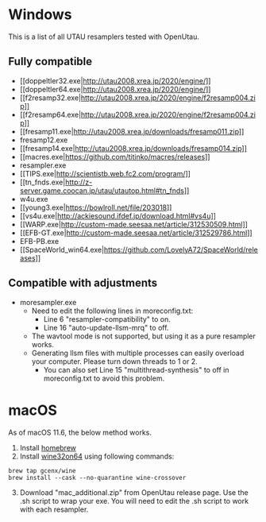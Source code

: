 
# Windows

This is a list of all UTAU resamplers tested with OpenUtau.

## Fully compatible

- [[doppeltler32.exe|http://utau2008.xrea.jp/2020/engine/]]
- [[doppeltler64.exe|http://utau2008.xrea.jp/2020/engine/]]
- [[f2resamp32.exe|http://utau2008.xrea.jp/2020/engine/f2resamp004.zip]]
- [[f2resamp64.exe|http://utau2008.xrea.jp/2020/engine/f2resamp004.zip]]
- [[fresamp11.exe|http://utau2008.xrea.jp/downloads/fresamp011.zip]]
- fresamp12.exe
- [[fresamp14.exe|http://utau2008.xrea.jp/downloads/fresamp014.zip]]
- [[macres.exe|https://github.com/titinko/macres/releases]]
- resampler.exe
- [[TIPS.exe|http://scientistb.web.fc2.com/program/]]
- [[tn_fnds.exe|http://z-server.game.coocan.jp/utau/utautop.html#tn_fnds]]
- w4u.exe
- [[young3.exe|https://bowlroll.net/file/203018]]
- [[vs4u.exe|http://ackiesound.ifdef.jp/download.html#vs4u]]
- [[WARP.exe|http://custom-made.seesaa.net/article/312530509.html]]
- [[EFB-GT.exe|http://custom-made.seesaa.net/article/312529786.html]]
- EFB-PB.exe
- [[SpaceWorld_win64.exe|https://github.com/LovelyA72/SpaceWorld/releases]]

## Compatible with adjustments

- moresampler.exe
  - Need to edit the following lines in moreconfig.txt:
    - Line 6 "resampler-compatibility" to on.
    - Line 16 "auto-update-llsm-mrq" to off.
  - The wavtool mode is not supported, but using it as a pure resampler works.
  - Generating llsm files with multiple processes can easily overload your computer. Please turn down threads to 1 or 2.
    - You can also set Line 15 "multithread-synthesis" to off in moreconfig.txt to avoid this problem.

# macOS

As of macOS 11.6, the below method works.

1. Install [homebrew](https://docs.brew.sh/Installation)
2. Install [wine32on64](https://github.com/Gcenx/homebrew-wine) using following commands:
```
brew tap gcenx/wine
brew install --cask --no-quarantine wine-crossover
```
3. Download "mac_additional.zip" from OpenUtau release page. Use the .sh script to wrap your exe. You will need to edit the .sh script to work with each resampler.